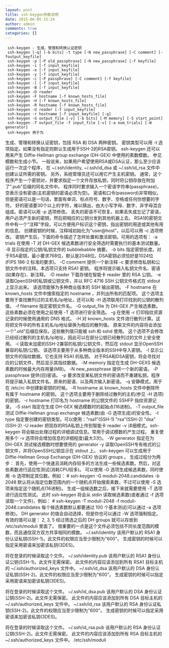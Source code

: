 ```yaml
---
layout: post
title: ssh-keygen参数说明
date: 2015-06-05 15:24
author: admin
comments: true
categories: []
---
```

     ssh-keygen - 生成、管理和转换认证密钥
     ssh-keygen [-q] [-b bits] -t type [-N new_passphrase] [-C comment] [-foutput_keyfile]
     ssh-keygen -p [-P old_passphrase] [-N new_passphrase] [-f keyfile]
     ssh-keygen -i [-f input_keyfile]
     ssh-keygen -e [-f input_keyfile]
     ssh-keygen -y [-f input_keyfile]
     ssh-keygen -c [-P passphrase] [-C comment] [-f keyfile]
     ssh-keygen -l [-f input_keyfile]
     ssh-keygen -B [-f input_keyfile]
     ssh-keygen -D reader
     ssh-keygen -F hostname [-f known_hosts_file]
     ssh-keygen -H [-f known_hosts_file]
     ssh-keygen -R hostname [-f known_hosts_file]
     ssh-keygen -U reader [-f input_keyfile]
     ssh-keygen -r hostname [-f input_keyfile] [-g]
     ssh-keygen -G output_file [-v] [-b bits] [-M memory] [-S start_point]
     ssh-keygen -T output_file -f input_file [-v] [-a num_trials] [-W generator]
     ssh-keygen 用于为 
生成、管理和转换认证密钥，包括 RSA 和 DSA 两种密钥。
     密钥类型可以用 -t 选项指定。如果没有指定则默认生成用于SSH-2的RSA密钥。
     ssh-keygen 还可以用来产生 Diffie-Hellman group exchange (DH-GEX) 中使用的素数模数。
     参见模数和生成小节。
     一般说来，如果用户希望使用RSA或DSA认证，那么至少应该运行一次这个程序，
     在 ~/.ssh/identity, ~/.ssh/id_dsa 或 ~/.ssh/id_rsa 文件中创建认证所需的密钥。
     另外，系统管理员还可以用它产生主机密钥。
     通常，这个程序产生一个密钥对，并要求指定一个文件存放私钥，同时将公钥存放在附加了".pub"后缀的同名文件中。
     程序同时要求输入一个密语字符串(passphrase)，空表示没有密语(主机密钥的密语必须为空)。
     密语和口令(password)非常相似，但是密语可以是一句话，里面有单词、标点符号、数字、空格或任何你想要的字符。
     好的密语要30个以上的字符，难以猜出，由大小写字母、数字、非字母混合组成。密语可以用 -p 选项修改。
     丢失的密语不可恢复。如果丢失或忘记了密语，用户必须产生新的密钥，然后把相应的公钥分发到其他机器上去。
     RSA1的密钥文件中有一个"注释"字段，可以方便用户标识这个密钥，指出密钥的用途或其他有用的信息。
     创建密钥的时候，注释域初始化为"user@host"，以后可以用 -c 选项修改。
     密钥产生后，下面的命令描述了怎样处置和激活密钥。可用的选项有：
     -a trials
             在使用 -T 对 DH-GEX 候选素数进行安全筛选时需要执行的基本测试数量。
     -B      显示指定的公钥/私钥文件的 bubblebabble 摘要。
     -b bits
             指定密钥长度。对于RSA密钥，最小要求768位，默认是2048位。DSA密钥必须恰好是1024位(FIPS 186-2 标准的要求)。
     -C comment
             提供一个新注释
     -c      要求修改私钥和公钥文件中的注释。本选项只支持 RSA1 密钥。
             程序将提示输入私钥文件名、密语(如果存在)、新注释。
     -D reader
             下载存储在智能卡 reader 里的 RSA 公钥。
     -e      读取OpenSSH的私钥或公钥文件，并以 RFC 4716 SSH 公钥文件格式在 stdout 上显示出来。
             该选项能够为多种商业版本的 SSH 输出密钥。
     -F hostname
             在 known_hosts 文件中搜索指定的 hostname ，并列出所有的匹配项。
             这个选项主要用于查找散列过的主机名/ip地址，还可以和 -H 选项联用打印找到的公钥的散列值。
     -f filename
             指定密钥文件名。
     -G output_file
             为 DH-GEX 产生候选素数。这些素数必须在使用之前使用 -T 选项进行安全筛选。
     -g      在使用 -r 打印指纹资源记录的时候使用通用的 DNS 格式。
     -H      对 known_hosts 文件进行散列计算。这将把文件中的所有主机名/ip地址替换为相应的散列值。
             原来文件的内容将会添加一个".old"后缀后保存。这些散列值只能被 ssh 和 sshd 使用。
             这个选项不会修改已经经过散列的主机名/ip地址，因此可以在部分公钥已经散列过的文件上安全使用。
     -i      读取未加密的SSH-2兼容的私钥/公钥文件，然后在 stdout 显示OpenSSH兼容的私钥/公钥。
             该选项主要用于从多种商业版本的SSH中导入密钥。
     -l      显示公钥文件的指纹数据。它也支持 RSA1 的私钥。
             对于RSA和DSA密钥，将会寻找对应的公钥文件，然后显示其指纹数据。
     -M memory
             指定在生成 DH-GEXS 候选素数的时候最大内存用量(MB)。
     -N new_passphrase
             提供一个新的密语。
     -P passphrase
             提供(旧)密语。
     -p      要求改变某私钥文件的密语而不重建私钥。程序将提示输入私钥文件名、原来的密语、以及两次输入新密语。
     -q      安静模式。用于在 /etc/rc 中创建新密钥的时候。
     -R hostname
             从 known_hosts 文件中删除所有属于 hostname 的密钥。
             这个选项主要用于删除经过散列的主机(参见 -H 选项)的密钥。
     -r hostname
             打印名为 hostname 的公钥文件的 SSHFP 指纹资源记录。
     -S start
             指定在生成 DH-GEX 候选模数时的起始点(16进制)。
     -T output_file
             测试 Diffie-Hellman group exchange 候选素数(由 -G 选项生成)的安全性。
     -t type
             指定要创建的密钥类型。可以使用："rsa1"(SSH-1) "rsa"(SSH-2) "dsa"(SSH-2)
     -U reader
             把现存的RSA私钥上传到智能卡 reader
     -v      详细模式。ssh-keygen 将会输出处理过程的详细调试信息。常用于调试模数的产生过程。
             重复使用多个 -v 选项将会增加信息的详细程度(最大3次)。
     -W generator
             指定在为 DH-GEX 测试候选模数时想要使用的 generator
     -y      读取OpenSSH专有格式的公钥文件，并将OpenSSH公钥显示在 stdout 上。
     ssh-keygen 可以生成用于 Diffie-Hellman Group Exchange (DH-GEX) 协议的 groups 。
     生成过程分为两步：
     首先，使用一个快速且消耗内存较多的方法生成一些候选素数。然后，对这些素数进行适应性测试(消耗CPU较多)。
     可以使用 -G 选项生成候选素数，同时使用 -b 选项制定其位数。例如：
           # ssh-keygen -G moduli-2048.candidates -b 2048
     默认将从指定位数范围内的一个随机点开始搜索素数，不过可以使用 -S 选项来指定这个随机点(16进制)。
     生成一组候选数之后，接下来就需要使用 -T 选项进行适应性测试。
     此时 ssh-keygen 将会从 stdin 读取候选素数(或者通过 -f 选项读取一个文件)，例如：
           # ssh-keygen -T moduli-2048 -f moduli-2048.candidates
     每个候选素数默认都要通过 100 个基本测试(可以通过 -a 选项修改)。
     DH generator 的值会自动选择，但是你也可以通过 -W 选项强制指定。有效的值可以是： 2, 3, 5
     经过筛选之后的 DH groups 就可以存放到 /etc/ssh/moduli 里面了。
     很重要的一点是这个文件必须包括不同长度范围的模数，而且通信双方双方共享相同的模数。
     ~/.ssh/identity
             该用户默认的 RSA1 身份认证私钥(SSH-1)。此文件的权限应当至少限制为"600"。
             生成密钥的时候可以指定采用密语来加密该私钥(3DES)。
             
将在登录的时候读取这个文件。
     ~/.ssh/identity.pub
             该用户默认的 RSA1 身份认证公钥(SSH-1)。此文件无需保密。
             此文件的内容应该添加到所有 RSA1 目标主机的 ~/.ssh/authorized_keys 文件中。
     ~/.ssh/id_dsa
             该用户默认的 DSA 身份认证私钥(SSH-2)。此文件的权限应当至少限制为"600"。
             生成密钥的时候可以指定采用密语来加密该私钥(3DES)。
             
将在登录的时候读取这个文件。
     ~/.ssh/id_dsa.pub
             该用户默认的 DSA 身份认证公钥(SSH-2)。此文件无需保密。
             此文件的内容应该添加到所有 DSA 目标主机的 ~/.ssh/authorized_keys 文件中。
     ~/.ssh/id_rsa
             该用户默认的 RSA 身份认证私钥(SSH-2)。此文件的权限应当至少限制为"600"。
             生成密钥的时候可以指定采用密语来加密该私钥(3DES)。
             
将在登录的时候读取这个文件。
     ~/.ssh/id_rsa.pub
             该用户默认的 RSA 身份认证公钥(SSH-2)。此文件无需保密。
             此文件的内容应该添加到所有 RSA 目标主机的 ~/.ssh/authorized_keys 文件中。
     /etc/ssh/moduli
